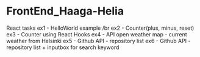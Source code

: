 # FrontEnd_Haaga-Helia
React tasks
ex1 - HelloWorld example /br
ex2 - Counter(plus, minus, reset)
ex3 - Counter using React Hooks
ex4 - API open weather map - current weather from Helsinki
ex5 - Github API - repository list
ex6 - Github API - repository list + inputbox for search keyword
